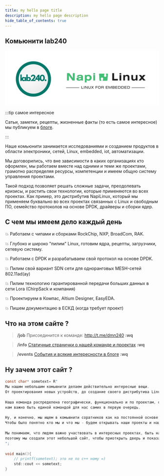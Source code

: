 ```yaml
---
title: my hello page title
description: my hello page description
hide_table_of_contents: true
---
```


## Комьюнити lab240

![lab240 logo](../../static/img/logo2.png)

:::tip самое интересное

Сатьи, заметки, рецепты, жизненные факты (то есть самое интересное) мы публикуем в [блоге](/blog/).

:::

Наше комьюнити занимается исследованиями и созданием продуктов в области электроники, сетей, Linux, embedded, iot, автоматизации.

Мы договорились, что вне зависимости в каких организациях кто оформлен, мы работаем вместе над одними и теми же проектами, грамотно
распределяя ресурсы, компетенции и имеем общую систему управления проектами.

Такой подход позволяет решать сложные задачи, преодолевать кризисы, и растить свои технологии,
которые применяются во всех проектах. Как пример, это дистрибутив NapiLinux, который мы применяем буквально во всех
проектах связанных с Linux и свободным ПО, семейство протоколов на основе DPDK, драйверы и сборки ядер.

## С чем мы имеем дело каждый день

:boom: Работаем с чипами и сборками RockChip, NXP, BroadCom, RAK.

:boom: Глубоко и широко "пилим" Linux, готовим ядра, рецепты, загрузчики, сетевую систему.

:boom: Работаем с DPDK и разрабатываем свой протокол на основе DPDK.

:boom: Пилим свой вариант SDN сети для одноранговых MESH-сетей 802.11ad(ay)

:boom: Пилим технологию гарантированной передачи больших данных в сети Lora (ChirpSack и компания)

:boom: Проектируем в Компас, Altium Designer, EasyEDA.

:boom: Пишем документацию в ЕСКД (когда требует проект)

## Что на этом сайте ?

> **/job**
> Присоединится к команде: <http://t.me/dmn240>
> **:wq**

> **/info**
> [Статичные странички о нашей команде и проектах](./docs/intro/)
> **:wq**

> **/events**
> [События и всякие интересности в блоге](./blog/)
> **:wq**

## Ну зачем этот сайт ?

```c title="/etc/welcome"
const char* sometext= R"
Мы нашим небольшим комьюнити делаем действительно интересные вещи. 
От проектирования новых устройств, до создание своего дистрибутива Linux и системы управления Mesh-сетью.

Наша команда распределена географически, функционально и по проектам, однако, 
нам важно быть единой командой для нас самих в первую очередь. 

Ну, и конечно, мы ищем в комьюнити соратников как на постоянной основе, так и на проекты  и конкретные задачки. 
Чтобы было понятно кто мы и что мы - будем открывать наши проекты и наши успехи.

Мы понимаем, что людям важно участвовать в интересных проектах, быть на острие технологий и работать в понятной команде - 
поэтому мы создали этот небольшой сайт, чтобы приоткрыть дверь и показать что делает комьюнити lab240.
";

void main(){
    // printf(sometext); это не по с++ ному =)
    std::cout << sometext;
}

```
